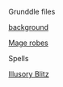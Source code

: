 Grunddle files

[background](https://github.com/gregofgreg5/magick-ink2020/blob/main/player-characters/grunddle/grunddle-background.md#grunddle)

[Mage robes](https://github.com/gregofgreg5/magick-ink2020/blob/main/homebrew/magic-items/mage-robes.md#mage-robe)

Spells

[Illusory Blitz](https://github.com/gregofgreg5/magick-ink2020/blob/main/homebrew/spells/illusory-blitz.md#illusory-blitz)
